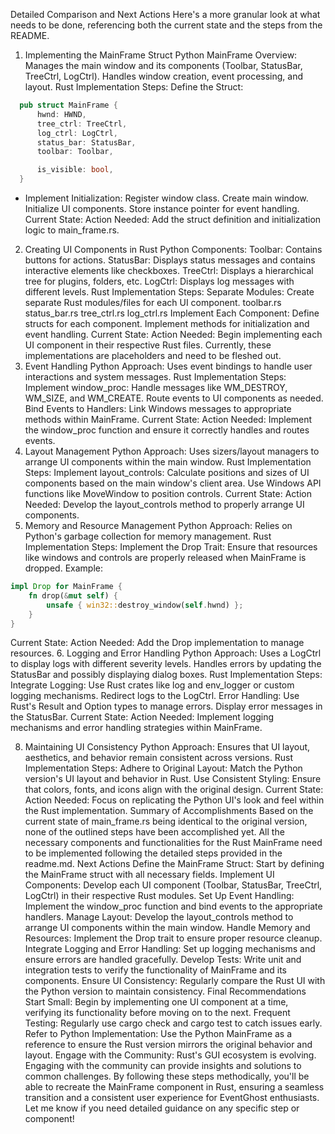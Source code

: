Detailed Comparison and Next Actions
Here's a more granular look at what needs to be done, referencing both the current state and the steps from the README.
1. Implementing the MainFrame Struct
Python MainFrame Overview:
Manages the main window and its components (Toolbar, StatusBar, TreeCtrl, LogCtrl).
Handles window creation, event processing, and layout.
Rust Implementation Steps:
Define the Struct:

```rust
  pub struct MainFrame {
      hwnd: HWND,
      tree_ctrl: TreeCtrl,
      log_ctrl: LogCtrl,
      status_bar: StatusBar,
      toolbar: Toolbar,

      is_visible: bool,
  }
```

- Implement Initialization:
Register window class.
Create main window.
Initialize UI components.
Store instance pointer for event handling.
Current State:
Action Needed: Add the struct definition and initialization logic to main_frame.rs.
2. Creating UI Components in Rust
Python Components:
Toolbar: Contains buttons for actions.
StatusBar: Displays status messages and contains interactive elements like checkboxes.
TreeCtrl: Displays a hierarchical tree for plugins, folders, etc.
LogCtrl: Displays log messages with different levels.
Rust Implementation Steps:
Separate Modules: Create separate Rust modules/files for each UI component.
toolbar.rs
status_bar.rs
tree_ctrl.rs
log_ctrl.rs
Implement Each Component:
Define structs for each component.
Implement methods for initialization and event handling.
Current State:
Action Needed: Begin implementing each UI component in their respective Rust files. Currently, these implementations are placeholders and need to be fleshed out.
3. Event Handling
Python Approach:
Uses event bindings to handle user interactions and system messages.
Rust Implementation Steps:
Implement window_proc:
Handle messages like WM_DESTROY, WM_SIZE, and WM_CREATE.
Route events to UI components as needed.
Bind Events to Handlers:
Link Windows messages to appropriate methods within MainFrame.
Current State:
Action Needed: Implement the window_proc function and ensure it correctly handles and routes events.
4. Layout Management
Python Approach:
Uses sizers/layout managers to arrange UI components within the main window.
Rust Implementation Steps:
Implement layout_controls:
Calculate positions and sizes of UI components based on the main window's client area.
Use Windows API functions like MoveWindow to position controls.
Current State:
Action Needed: Develop the layout_controls method to properly arrange UI components.
5. Memory and Resource Management
Python Approach:
Relies on Python's garbage collection for memory management.
Rust Implementation Steps:
Implement the Drop Trait:
Ensure that resources like windows and controls are properly released when MainFrame is dropped.
Example:

```rust
impl Drop for MainFrame {
    fn drop(&mut self) {
        unsafe { win32::destroy_window(self.hwnd) };
    }
}
```
Current State:
Action Needed: Add the Drop implementation to manage resources.
6. Logging and Error Handling
Python Approach:
Uses a LogCtrl to display logs with different severity levels.
Handles errors by updating the StatusBar and possibly displaying dialog boxes.
Rust Implementation Steps:
Integrate Logging:
Use Rust crates like log and env_logger or custom logging mechanisms.
Redirect logs to the LogCtrl.
Error Handling:
Use Rust's Result and Option types to manage errors.
Display error messages in the StatusBar.
Current State:
Action Needed: Implement logging mechanisms and error handling strategies within MainFrame.

8. Maintaining UI Consistency
Python Approach:
Ensures that UI layout, aesthetics, and behavior remain consistent across versions.
Rust Implementation Steps:
Adhere to Original Layout:
Match the Python version's UI layout and behavior in Rust.
Use Consistent Styling:
Ensure that colors, fonts, and icons align with the original design.
Current State:
Action Needed: Focus on replicating the Python UI's look and feel within the Rust implementation.
Summary of Accomplishments
Based on the current state of main_frame.rs being identical to the original version, none of the outlined steps have been accomplished yet. All the necessary components and functionalities for the Rust MainFrame need to be implemented following the detailed steps provided in the readme.md.
Next Actions
Define the MainFrame Struct:
Start by defining the MainFrame struct with all necessary fields.
Implement UI Components:
Develop each UI component (Toolbar, StatusBar, TreeCtrl, LogCtrl) in their respective Rust modules.
Set Up Event Handling:
Implement the window_proc function and bind events to the appropriate handlers.
Manage Layout:
Develop the layout_controls method to arrange UI components within the main window.
Handle Memory and Resources:
Implement the Drop trait to ensure proper resource cleanup.
Integrate Logging and Error Handling:
Set up logging mechanisms and ensure errors are handled gracefully.
Develop Tests:
Write unit and integration tests to verify the functionality of MainFrame and its components.
Ensure UI Consistency:
Regularly compare the Rust UI with the Python version to maintain consistency.
Final Recommendations
Start Small: Begin by implementing one UI component at a time, verifying its functionality before moving on to the next.
Frequent Testing: Regularly use cargo check and cargo test to catch issues early.
Refer to Python Implementation: Use the Python MainFrame as a reference to ensure the Rust version mirrors the original behavior and layout.
Engage with the Community: Rust's GUI ecosystem is evolving. Engaging with the community can provide insights and solutions to common challenges.
By following these steps methodically, you'll be able to recreate the MainFrame component in Rust, ensuring a seamless transition and a consistent user experience for EventGhost enthusiasts.
Let me know if you need detailed guidance on any specific step or component!


